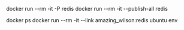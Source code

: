 docker run --rm -it -P redis
docker run --rm -it --publish-all redis

docker ps
docker run --rm -it --link amazing_wilson:redis ubuntu env



